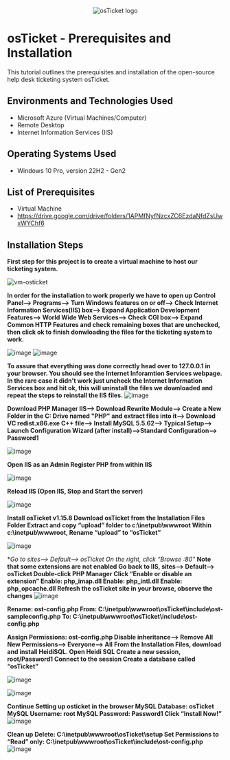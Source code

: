 <p align="center">
<img src="https://i.imgur.com/Clzj7Xs.png" alt="osTicket logo"/>
</p>

<h1>osTicket - Prerequisites and Installation</h1>
This tutorial outlines the prerequisites and installation of the open-source help desk ticketing system osTicket.<br />




<h2>Environments and Technologies Used</h2>

- Microsoft Azure (Virtual Machines/Computer)
- Remote Desktop
- Internet Information Services (IIS)

<h2>Operating Systems Used </h2>

- Windows 10 Pro, version 22H2 - Gen2

<h2>List of Prerequisites</h2>

- Virtual Machine
- https://drive.google.com/drive/folders/1APMfNyfNzcxZC6EzdaNfdZsUwxWYChf6

<h2>Installation Steps</h2>

**First step for this project is to create a virtual machine to host our ticketing system.**

![vm-osticket](https://github.com/DudeOnPC/osticket-prereqs/assets/167653474/0236f036-3856-4fc1-90c9-4c9eb5b83f54)

**In order for the installation to work properly we have to open up Control Panel--> Programs--> Turn Windows features on or off--> Check Internet Information Services(IIS) box--> Expand Application Development Features--> World Wide Web Services--> Check CGI box--> Expand Common HTTP Features and check remaining boxes that are unchecked, then click ok to finish donwloading the files for the ticketing system to work.**

![image](https://github.com/DudeOnPC/osticket-prereqs/assets/167653474/c5b32c7c-57d2-4c65-b273-3d9471895ed2)
![image](https://github.com/DudeOnPC/osticket-prereqs/assets/167653474/52b27573-a18e-47a2-aeb3-b6ee269aadc9)

**To assure that everything was done correctly head over to 127.0.0.1 in your browser. You should see the Internet Inforamtion Services webpage. In the rare case it didn't work just uncheck the Internet Information Services box and hit ok, this will uninstall the files we downloaded and repeat the steps to reinstall the IIS files.**
![image](https://github.com/DudeOnPC/osticket-prereqs/assets/167653474/224a4207-d65a-4b1b-a848-40fdf6d556c8)
  

**Download PHP Manager IIS--> Download Rewrite Module--> Create a New Folder in the C: Drive named "PHP" and extract files into it--> Download VC redist.x86.exe C++ file--> Install MySQL 5.5.62--> Typical Setup--> Launch Configuration Wizard (after install)-->Standard Configuration--> Password1**

  
![image](https://github.com/DudeOnPC/osticket-prereqs/assets/167653474/5088133e-902b-41bf-8f04-c9625e35dd20)

**Open IIS as an Admin
Register PHP from within IIS**

![image](https://github.com/DudeOnPC/osticket-prereqs/assets/167653474/6d2a7d56-de15-4d28-a6d7-0b91dcbdc60a)

**Reload IIS (Open IIS, Stop and Start the server)**


![image](https://github.com/DudeOnPC/osticket-prereqs/assets/167653474/1306c433-6697-4e92-86c3-a8ad192b158d)

**Install osTicket v1.15.8
Download osTicket from the Installation Files Folder
Extract and copy “upload” folder to c:\inetpub\wwwroot
Within c:\inetpub\wwwroot, Rename “upload” to “osTicket”**

![image](https://github.com/DudeOnPC/osticket-prereqs/assets/167653474/272d2eaf-76d4-49be-bc57-7bc4989fdb97)

**Go to sites--> Default--> osTicket
On the right, click “Browse *:80"**
**Note that some extensions are not enabled
Go back to IIS, sites--> Default--> osTicket
Double-click PHP Manager
Click “Enable or disable an extension”
Enable: php_imap.dll
Enable: php_intl.dll
Enable: php_opcache.dll
Refresh the osTicket site in your browse, observe the changes**
![image](https://github.com/DudeOnPC/osticket-prereqs/assets/167653474/0ad519fd-d6fd-45b1-97f0-1422dc6b56f1)

**Rename: ost-config.php
From: C:\inetpub\wwwroot\osTicket\include\ost-sampleconfig.php
To: C:\inetpub\wwwroot\osTicket\include\ost-config.php**

**Assign Permissions: ost-config.php
Disable inheritance--> Remove All
New Permissions--> Everyone--> All**
**From the Installation Files, download and install HeidiSQL.
Open Heidi SQL
Create a new session, root/Password1
Connect to the session
Create a database called “osTicket”**

![image](https://github.com/DudeOnPC/osticket-prereqs/assets/167653474/73529ef2-efd3-4eff-b84b-1bde22b7a52e)



![image](https://github.com/DudeOnPC/osticket-prereqs/assets/167653474/be509f64-658b-4bfa-8ebc-ae1d5323640f)



**Continue Setting up osticket in the browser
MySQL Database: osTicket
MySQL Username: root
MySQL Password: Password1
Click “Install Now!”**
![image](https://github.com/DudeOnPC/osticket-prereqs/assets/167653474/9fb7ddc2-d13e-4948-9765-3d304f168acb)


**Clean up
Delete: C:\inetpub\wwwroot\osTicket\setup
Set Permissions to “Read” only: C:\inetpub\wwwroot\osTicket\include\ost-config.php**
![image](https://github.com/DudeOnPC/osticket-prereqs/assets/167653474/8ce66f01-5a04-4252-b3c9-85078bc44d6d)



